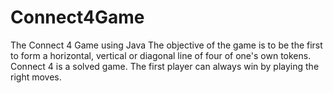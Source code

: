 # Connect4Game
The Connect 4 Game using Java
The objective of the game is to be the first to form a horizontal, vertical or diagonal line of four of one's own
tokens. Connect 4 is a solved game. The first player can always win by playing the right moves.
